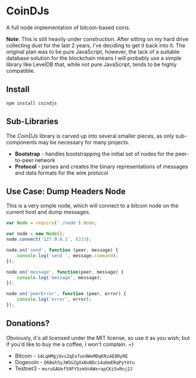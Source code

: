 CoinDJs
=======

A full node implementation of bitcoin-based coins.

**Note**: This is still heavily under construction. After sitting on my hard drive collecting dust for the last 2 years, I've deciding to get it back into it. The original plan was to be pure JavaScript, however, the lack of a suitable database solution for the blockchain means I will probably use a simple library like LevelDB that, while not pure JavaScript, tends to be highly compatible.


Install
-------

```
npm install coindjs
```


Sub-Libraries
-------------

The *CoinDJs* library is carved up into several smaller pieces, as only sub-components may be necessary for many projects.
- **Bootstrap** - handles bootstrapping the initial set of nodes for the peer-to-peer network
- **Protocol** - parses and creates the binary representations of messages and data formats for the wire protocol


Use Case: Dump Headers Node
---------------------------

This is a very simple node, which will connect to a bitcoin node on the current host and dump messages.

```javascript
var Node = require('./node').Node;

var node = new Node();
node.connect('127.0.0.1', 8333);

node.on('send', function (peer, message) {
    console.log('send ', message.command);
});

node.on('message', function(peer, message) {
    console.log('message', message);
});

node.on('peerError', function (peer, error) {
    console.log('error', error);
});
```



Donations?
----------

Obviously, it's all licensed under the MIT license, so use it as you wish; but if you'd like to buy me a coffee, I won't complain. =)

- Bitcoin - `14LqHMgjUvsZqExfun9WxMDqKRzAE8RyRE`
- Dogecoin - `D6Boh5yJW5GZgXxBvBDc14abmERqPytXtu`
- Testnet3 - `msruGAUef59FYSsmVnAWxrapCKiSvRnj2J`
